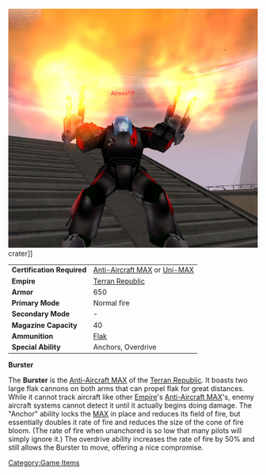 ![](images/Burster.jpg "fig:Burster.jpg") crater\]\]

|                            |                                                                                                                        |
| -------------------------- | ---------------------------------------------------------------------------------------------------------------------- |
| **Certification Required** | [Anti-Aircraft MAX](<Anti-Aircraft_MAX_(Certification)> "wikilink") or [Uni-MAX](<Uni-MAX_(Certification)> "wikilink") |
| **Empire**                 | [Terran Republic](Terran_Republic.md "wikilink")                                                                       |
| **Armor**                  | 650                                                                                                                    |
| **Primary Mode**           | Normal fire                                                                                                            |
| **Secondary Mode**         | \-                                                                                                                     |
| **Magazine Capacity**      | 40                                                                                                                     |
| **Ammunition**             | [Flak](Flak.md "wikilink")                                                                                             |
| **Special Ability**        | Anchors, Overdrive                                                                                                     |

**Burster**

The **Burster** is the [Anti-Aircraft
MAX](<Anti-Aircraft_MAX_(Certification)> "wikilink") of the [Terran
Republic](Terran_Republic.md "wikilink"). It boasts two large flak cannons
on both arms that can propel flak for great distances. While it cannot
track aircraft like other [Empire](Empire.md "wikilink")'s [Anti-Aircraft
MAX](<Anti-Aircraft_MAX_(Certification)> "wikilink")'s, enemy aircraft
systems cannot detect it until it actually begins doing damage. The
"Anchor" ability locks the [MAX](Mechanized_Armored_Exo-Suit.md "wikilink")
in place and reduces its field of fire, but essentially doubles it rate
of fire and reduces the size of the cone of fire bloom. (The rate of
fire when unanchored is so low that many pilots will simply ignore it.)
The overdrive ability increases the rate of fire by 50% and still allows
the Burster to move, offering a nice compromise.

[Category:Game Items](Category:Game_Items.md "wikilink")
